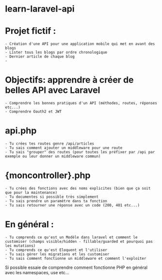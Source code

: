 # learn-laravel-api
  # Projet fictif : 
    - Création d'une API pour une application mobile qui met en avant des blogs
    - Lister tous les blogs par ordre chronologique
    - Dernier article de chaque blog
    - 
  
  # Objectifs: apprendre à créer de belles API avec Laravel
    - Comprendre les bonnes pratiques d'un API (méthodes, routes, réponses etc...)
    - Comprendre Oauth2 et JWT

  # api.php
    - Tu crées tes routes genre /api/articles
    - Tu sais comment ajouter un middleware pour une route
    - Tu sais "grouper" des routes (pour toutes les préfixer par /api par exemple ou leur donner un middleware commun)

  # {moncontroller}.php
    - Tu crées des fonctions avec des noms explicites (bien que ça soit que pour la maintenance)
    - Tu documentes si possible très simplement
    - Tu sais prendre un paramètre dans ta fonction
    - Tu sais retourner une réponse avec un code (200, 401 etc...)
    
  # En général :
    - Tu comprends ce qu'est un Modèle dans laravel et comment le customiser (champs visible/hidden - fillable/guarded et pourquoi pas les mutations)
    - Tu comprends ce qu'est Eloquent et l'utiliser
    - Tu sais gérer les migrations et les customiser
    - Tu sais comment fonctionne un middleware et comment l'exploiter

Si possible essaie de comprendre comment fonctionne PHP en général avec les namespaces, use etc...